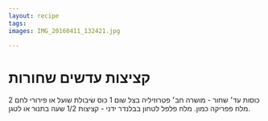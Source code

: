 ```yaml
---
layout: recipe
tags:
images: IMG_20160411_132421.jpg

---
```


# קציצות עדשים שחורות

2 כוסות עד׳ שחור - מושרה
חב׳ פטרוזיליה
בצל
שום
1 כוס שיבולת שועל או פירורי לחם
מלח
פפריקה
כמון. מלח פלפל
לטחון בבלנדר ידני - קציצות
1/2 שעה בתנור או לטגן.